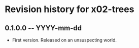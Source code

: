 # Revision history for x02-trees

## 0.1.0.0 -- YYYY-mm-dd

* First version. Released on an unsuspecting world.

